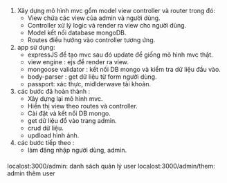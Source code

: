 1. Xây dựng mô hình mvc gồm model view controller và router trong đó:
	- View chứa các view của admin và người dùng.
	- Controller xử lý logic và render ra view cho người dùng.
	- Model kết nối database mongoDB.
	- Routes điều hướng vào controller tương ứng.
2. app sử dụng:
 	- expressJS để tạo mvc sau đó update để giống mô hình mvc thật.
 	- view engine : ejs để render ra view.
 	- mongoose validator : kết nối DB mongo và kiểm tra dữ liệu đầu vào.
 	- body-parser : get dữ liệu từ form người dùng.
	- passport: xác thực, midlderwave tài khoản.
3. các bước đã hoàn thành :
	- Xây dựng lại mô hình mvc.
 	- Hiển thị view theo routes và controller.
 	- Cài đặt và kết nối DB mongo.
	- get dữ liệu đổ vào trang admin.
	- crud dữ liệu.
 	- updload hình ảnh.
4. các bước tiếp theo :
	- làm đăng nhập người dùng, admin.

####
localost:3000/admin: danh sách quản lý user
localost:3000/admin/them: admin thêm user	
